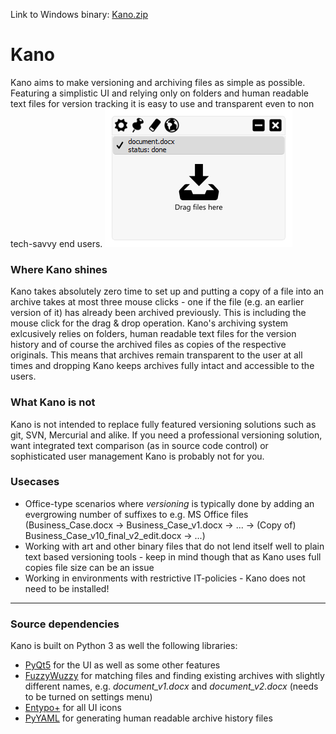 Link to Windows binary: [Kano.zip](https://github.com/MichaelSchreier/Kano/releases/download/v1.1/Kano.zip)


# Kano
Kano aims to make versioning and archiving files as simple as possible. Featuring a simplistic UI and relying only on folders and human readable text files for version tracking it is easy to use and transparent even to non tech-savvy end users.
![Kano](kano.png "Kano's user interface")

### Where Kano shines
Kano takes absolutely zero time to set up and putting a copy of a file into an archive takes at most three mouse clicks - one if the file (e.g. an earlier version of it) has already been archived previously. This is including the mouse click for the drag & drop operation.
Kano's archiving system exlcusively relies on folders, human readable text files for the version history and of course the archived files as copies of the respective originals. This means that archives remain transparent to the user at all times and dropping Kano keeps archives fully intact and accessible to the users.

### What Kano is not
Kano is not intended to replace fully featured versioning solutions such as git, SVN, Mercurial and alike. If you need a professional versioning solution, want integrated text comparison (as in source code control) or sophisticated user management Kano is probably not for you.


### Usecases
+ Office-type scenarios where _versioning_ is typically done by adding an evergrowing number of suffixes to e.g. MS Office files (Business_Case.docx -> Business_Case_v1.docx -> ... -> (Copy of) Business_Case_v10_final_v2_edit.docx -> ...)
+ Working with art and other binary files that do not lend itself well to plain text based versioning tools - keep in mind though that as Kano uses full copies file size can be an issue
+ Working in environments with restrictive IT-policies - Kano does not need to be installed!

---
### Source dependencies
Kano is built on Python 3 as well the following libraries:
+ [PyQt5](https://www.riverbankcomputing.com/software/pyqt/download5) for the UI as well as some other features
+ [FuzzyWuzzy](https://github.com/seatgeek/fuzzywuzzy) for matching files and finding existing archives with slightly different names, e.g. *document_v1.docx* and *document_v2.docx* (needs to be turned on settings menu)
+ [Entypo+](http://www.entypo.com) for all UI icons
+ [PyYAML](http://pyyaml.org/wiki/PyYAML) for generating human readable archive history files
